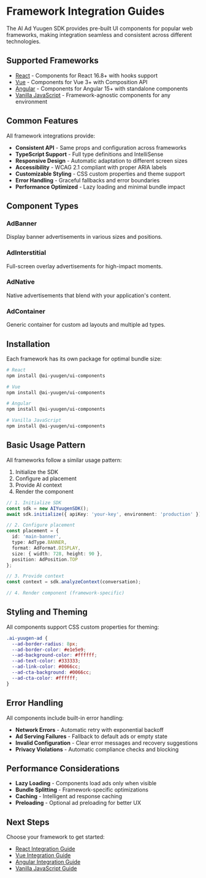 # Framework Integration Guides

The AI Ad Yuugen SDK provides pre-built UI components for popular web frameworks, making integration seamless and consistent across different technologies.

## Supported Frameworks

- [React](./react.md) - Components for React 16.8+ with hooks support
- [Vue](./vue.md) - Components for Vue 3+ with Composition API
- [Angular](./angular.md) - Components for Angular 15+ with standalone components
- [Vanilla JavaScript](./vanilla.md) - Framework-agnostic components for any environment

## Common Features

All framework integrations provide:

- **Consistent API** - Same props and configuration across frameworks
- **TypeScript Support** - Full type definitions and IntelliSense
- **Responsive Design** - Automatic adaptation to different screen sizes
- **Accessibility** - WCAG 2.1 compliant with proper ARIA labels
- **Customizable Styling** - CSS custom properties and theme support
- **Error Handling** - Graceful fallbacks and error boundaries
- **Performance Optimized** - Lazy loading and minimal bundle impact

## Component Types

### AdBanner
Display banner advertisements in various sizes and positions.

### AdInterstitial
Full-screen overlay advertisements for high-impact moments.

### AdNative
Native advertisements that blend with your application's content.

### AdContainer
Generic container for custom ad layouts and multiple ad types.

## Installation

Each framework has its own package for optimal bundle size:

```bash
# React
npm install @ai-yuugen/ui-components

# Vue
npm install @ai-yuugen/ui-components

# Angular
npm install @ai-yuugen/ui-components

# Vanilla JavaScript
npm install @ai-yuugen/ui-components
```

## Basic Usage Pattern

All frameworks follow a similar usage pattern:

1. Initialize the SDK
2. Configure ad placement
3. Provide AI context
4. Render the component

```typescript
// 1. Initialize SDK
const sdk = new AIYuugenSDK();
await sdk.initialize({ apiKey: 'your-key', environment: 'production' });

// 2. Configure placement
const placement = {
  id: 'main-banner',
  type: AdType.BANNER,
  format: AdFormat.DISPLAY,
  size: { width: 728, height: 90 },
  position: AdPosition.TOP
};

// 3. Provide context
const context = sdk.analyzeContext(conversation);

// 4. Render component (framework-specific)
```

## Styling and Theming

All components support CSS custom properties for theming:

```css
.ai-yuugen-ad {
  --ad-border-radius: 8px;
  --ad-border-color: #e1e5e9;
  --ad-background-color: #ffffff;
  --ad-text-color: #333333;
  --ad-link-color: #0066cc;
  --ad-cta-background: #0066cc;
  --ad-cta-color: #ffffff;
}
```

## Error Handling

All components include built-in error handling:

- **Network Errors** - Automatic retry with exponential backoff
- **Ad Serving Failures** - Fallback to default ads or empty state
- **Invalid Configuration** - Clear error messages and recovery suggestions
- **Privacy Violations** - Automatic compliance checks and blocking

## Performance Considerations

- **Lazy Loading** - Components load ads only when visible
- **Bundle Splitting** - Framework-specific optimizations
- **Caching** - Intelligent ad response caching
- **Preloading** - Optional ad preloading for better UX

## Next Steps

Choose your framework to get started:

- [React Integration Guide](./react.md)
- [Vue Integration Guide](./vue.md)
- [Angular Integration Guide](./angular.md)
- [Vanilla JavaScript Guide](./vanilla.md)